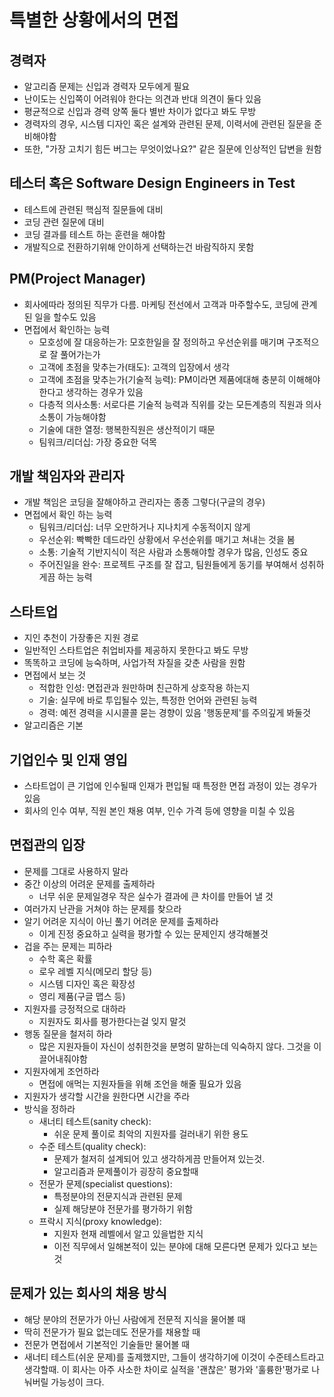 # 특별한 상황에서의 면접
## 경력자 
- 알고리즘 문제는 신입과 경력자 모두에게 필요
- 난이도는 신입쪽이 어려워야 한다는 의견과 반대 의견이 둘다 있음
- 평균적으로 신입과 경력 양쪽 둘다 별반 차이가 없다고 봐도 무방
- 경력자의 경우, 시스템 디자인 혹은 설계와 관련된 문제, 이력서에 관련된 질문을 준비해야함
- 또한, "가장 고치기 힘든 버그는 무엇이었나요?" 같은 질문에 인상적인 답변을 원함
## 테스터 혹은 Software Design Engineers in Test
- 테스트에 관련된 핵심적 질문들에 대비
- 코딩 관련 질문에 대비
- 코딩 결과를 테스트 하는 훈련을 해야함
- 개발직으로 전환하기위해 안이하게 선택하는건 바람직하지 못함
## PM(Project Manager)
- 회사에따라 정의된 직무가 다름. 마케팅 전선에서 고객과 마주할수도, 코딩에 관계된 일을 할수도 있음
- 면접에서 확인하는 능력
    - 모호성에 잘 대응하는가: 모호한일을 잘 정의하고 우선순위를 매기며 구조적으로 잘 풀어가는가
    - 고객에 초점을 맞추는가(태도): 고객의 입장에서 생각
    - 고객에 초점을 맞추는가(기술적 능력): PM이라면 제품에대해 충분히 이해해야한다고 생각하는 경우가 있음
    - 다층적 의사소통: 서로다른 기술적 능력과 직위를 갖는 모든계층의 직원과 의사소통이 가능해야함
    - 기술에 대한 열정: 행복한직원은 생산적이기 때문
    - 팀워크/리더십: 가장 중요한 덕목
## 개발 책임자와 관리자
- 개발 책임은 코딩을 잘해야하고 관리자는 종종 그렇다(구글의 경우)
- 면접에서 확인 하는 능력
    - 팀워크/리더십: 너무 오만하거나 지나치게 수동적이지 않게
    - 우선순위: 빡빡한 데드라인 상황에서 우선순위를 매기고 쳐내는 것을 봄
    - 소통: 기술적 기반지식이 적은 사람과 소통해야할 경우가 많음, 인성도 중요
    - 주어진일을 완수: 프로젝트 구조를 잘 잡고, 팀원들에게 동기를 부여해서 성취하게끔 하는 능력
## 스타트업
- 지인 추천이 가장좋은 지원 경로
- 일반적인 스타트업은 취업비자를 제공하지 못한다고 봐도 무방
- 똑똑하고 코딩에 능숙하며, 사업가적 자질을 갖춘 사람을 원함
- 면접에서 보는 것
    - 적합한 인성: 면접관과 원만하며 친근하게 상호작용 하는지
    - 기술: 실무에 바로 투입될수 있는, 특정한 언어와 관련된 능력
    - 경력: 예전 경력을 시시콜콜 묻는 경향이 있음 '행동문제'를 주의깊게 봐둘것
- 알고리즘은 기본
## 기업인수 및 인재 영입
- 스타트업이 큰 기업에 인수될때 인재가 편입될 때 특정한 면접 과정이 있는 경우가 있음
- 회사의 인수 여부, 직원 본인 채용 여부, 인수 가격 등에 영향을 미칠 수 있음
## 면접관의 입장
- 문제를 그대로 사용하지 말라
- 중간 이상의 어려운 문제를 출제하라
    - 너무 쉬운 문제일경우 작은 실수가 결과에 큰 차이를 만들어 낼 것
- 여러가지 난관을 거쳐야 하는 문제를 찾으라
- 알기 어려운 지식이 아닌 풀기 어려운 문제를 출제하라
    - 이게 진정 중요하고 실력을 평가할 수 있는 문제인지 생각해볼것
- 겁을 주는 문제는 피하라
    - 수학 혹은 확률
    - 로우 레벨 지식(메모리 할당 등)
    - 시스템 디자인 혹은 확장성
    - 영리 제품(구글 맵스 등)
- 지원자를 긍정적으로 대하라
    - 지원자도 회사를 평가한다는걸 잊지 말것
- 행동 질문을 철저히 하라
    - 많은 지원자들이 자신이 성취한것을 분명히 말하는데 익숙하지 않다. 그것을 이끌어내줘야함
- 지원자에게 조언하라
    - 면접에 애먹는 지원자들을 위해 조언을 해줄 필요가 있음
- 지원자가 생각할 시간을 원한다면 시간을 주라
- 방식을 정하라
    - 새너티 테스트(sanity check):
        - 쉬운 문제 풀이로 최악의 지원자를 걸러내기 위한 용도
    - 수준 테스트(quality check):
        - 문제가 철저히 설계되어 있고 생각하게끔 만들어져 있는것.
        - 알고리즘과 문제풀이가 굉장히 중요할때
    - 전문가 문제(specialist questions):
        - 특정분야의 전문지식과 관련된 문제
        - 실제 해당분야 전문가를 평가하기 위함
    - 프락시 지식(proxy knowledge):
        - 지원자 현재 레벨에서 알고 있을법한 지식
        - 이전 직무에서 일해본적이 있는 분야에 대해 모른다면 문제가 있다고 보는것
## 문제가 있는 회사의 채용 방식
- 해당 분야의 전문가가 아닌 사람에게 전문적 지식을 물어볼 때
- 딱히 전문가가 필요 없는데도 전문가를 채용할 때
- 전문가 면접에서 기본적인 기술들만 물어볼 때
- 새너티 테스트(쉬운 문제)를 출제했지만, 그들이 생각하기에 이것이 수준테스트라고 생각할때. 이 회사는 아주 사소한 차이로 실적을 '괜찮은' 평가와 '훌륭한'평가로 나눠버릴 가능성이 크다.